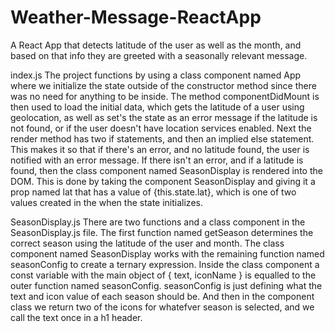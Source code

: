 # Weather-Message-ReactApp
A React App that detects latitude of the user as well as the month, and based on that info they are greeted with a seasonally relevant message.

index.js
The project functions by using a class component named App where we initialize the state outside of the constructor method since there was no need for anything to be inside. The method componentDidMount is then used to load the initial data, which gets the latitude of a user using geolocation, as well as set's the state as an error message if the latitude is not found, or if the user doesn't have location services enabled. Next the render method has two if statements, and then an implied else statement. This makes it so that if there's an error, and no latitude found, the user is notified with an error message. If there isn't an error, and if a latitude is found, then the class component named SeasonDisplay is rendered into the DOM. This is done by taking the component SeasonDisplay and giving it a prop named lat that has a value of {this.state.lat}, which is one of two values created in the when the state initializes.

SeasonDisplay.js
There are two functions and a class component in the SeasonDisplay.js file. The first function named getSeason determines the correct season using the latitude of the user and month. The class component named SeasonDisplay works with the remaining function named seasonConfig to create a ternary expression. Inside the class component a const variable with the main object of { text, iconName } is equalled to the outer function named seasonConfig. seasonConfig is just defining what the text and icon value of each season should be. And then in the component class we return two of the icons for whatefver season is selected, and we call the text once in a h1 header.
